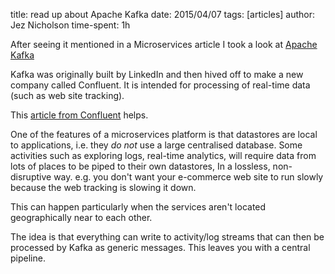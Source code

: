 title: read up about Apache Kafka
date: 2015/04/07
tags: [articles]
author: Jez Nicholson
time-spent: 1h

​​​After seeing it mentioned in a Microservices article I took a look at [Apache Kafka](https://kafka.apache.org/documentation.html)

Kafka was originally built by LinkedIn and then hived off to make a new company called Confluent. It is intended for processing of real-time data (such as web site tracking).

This [article from Confluent](http://blog.confluent.io/2015/02/25/stream-data-platform-1/​) helps.

One of the features of a microservices platform is that datastores are local to applications, i.e. they *do not* use a large centralised database. Some activities such as exploring logs, real-time analytics, will require data from lots of places to be piped to their own datastores, In a lossless, non-disruptive way. e.g. you don't want your e-commerce web site to run slowly because the web tracking is slowing it down.

This can happen particularly when the services aren't located geographically near to each other.

The idea is that everything can write to activity/log streams that can then be processed by Kafka as generic messages. This leaves you with a central pipeline.